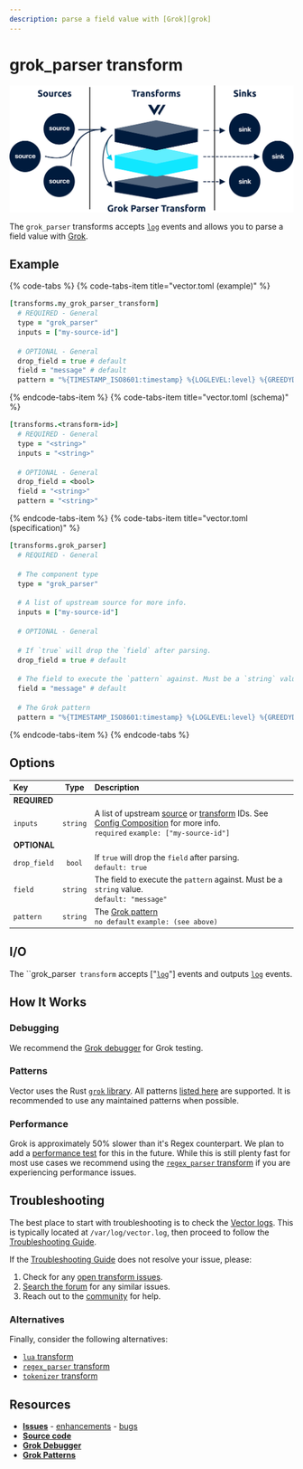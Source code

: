 ```yaml
---
description: parse a field value with [Grok][grok]
---
```


<!---
!!!WARNING!!!!

This file is autogenerated! Please do not manually edit this file.
Instead, please modify the contents of `dist/config/schema.toml`.
-->


# grok_parser transform

![](../../../.gitbook/assets/grok_parser-transform.svg)


The `grok_parser` transforms accepts [`log`][log_event] events and allows you to parse a field value with [Grok][grok].

## Example

{% code-tabs %}
{% code-tabs-item title="vector.toml (example)" %}
```coffeescript
[transforms.my_grok_parser_transform]
  # REQUIRED - General
  type = "grok_parser"
  inputs = ["my-source-id"]

  # OPTIONAL - General
  drop_field = true # default
  field = "message" # default
  pattern = "%{TIMESTAMP_ISO8601:timestamp} %{LOGLEVEL:level} %{GREEDYDATA:message}" # no default
```
{% endcode-tabs-item %}
{% code-tabs-item title="vector.toml (schema)" %}
```coffeescript
[transforms.<transform-id>]
  # REQUIRED - General
  type = "<string>"
  inputs = "<string>"

  # OPTIONAL - General
  drop_field = <bool>
  field = "<string>"
  pattern = "<string>"
```
{% endcode-tabs-item %}
{% code-tabs-item title="vector.toml (specification)" %}
```coffeescript
[transforms.grok_parser]
  # REQUIRED - General

  # The component type
  type = "grok_parser"

  # A list of upstream source for more info.
  inputs = ["my-source-id"]

  # OPTIONAL - General

  # If `true` will drop the `field` after parsing.
  drop_field = true # default

  # The field to execute the `pattern` against. Must be a `string` value.
  field = "message" # default

  # The Grok pattern
  pattern = "%{TIMESTAMP_ISO8601:timestamp} %{LOGLEVEL:level} %{GREEDYDATA:message}" # no default
```
{% endcode-tabs-item %}
{% endcode-tabs %}

## Options

| Key  | Type  | Description |
| :--- | :---: | :---------- |
| **REQUIRED** | | |
| `inputs` | `string` | A list of upstream [source][sources] or [transform][transforms] IDs. See [Config Composition][config_composition] for more info.<br />`required` `example: ["my-source-id"]` |
| **OPTIONAL** | | |
| `drop_field` | `bool` | If `true` will drop the `field` after parsing.<br />`default: true` |
| `field` | `string` | The field to execute the `pattern` against. Must be a `string` value.<br />`default: "message"` |
| `pattern` | `string` | The [Grok pattern][grok_patterns]<br />`no default` `example: (see above)` |

## I/O

The ``grok_parser` transform` accepts ["[`log`][log_event]"] events and outputs [`log`][log_event] events.



## How It Works

### Debugging

We recommend the [Grok debugger][grok_debugger] for Grok testing.

### Patterns

Vector uses the Rust [`grok` library][rust_grok_library]. All patterns [listed here][grok_patterns] are supported. It is recommended to use any maintained patterns when possible.

### Performance

Grok is approximately 50% slower than it's Regex counterpart. We plan to add a [performance test][performance] for this in the future. While this is still plenty fast for most use cases we recommend using the [`regex_parser` transform][regex_parser_transform] if you are experiencing performance issues.

## Troubleshooting

The best place to start with troubleshooting is to check the
[Vector logs][monitoring_logs]. This is typically located at
`/var/log/vector.log`, then proceed to follow the
[Troubleshooting Guide][troubleshooting].

If the [Troubleshooting Guide][troubleshooting] does not resolve your
issue, please:

1. Check for any [open transform issues](https://github.com/timberio/vector/issues?q=is%3Aopen+is%3Aissue+label%3A%22Transform%3A+grok_parser%22).
2. [Search the forum][search_forum] for any similar issues.
2. Reach out to the [community][community] for help.

### Alternatives

Finally, consider the following alternatives:

* [`lua` transform][lua_transform]
* [`regex_parser` transform][regex_parser_transform]
* [`tokenizer` transform][tokenizer_transform]

## Resources

* [**Issues**](https://github.com/timberio/vector/issues?q=is%3Aopen+is%3Aissue+label%3A%22Transform%3A+grok_parser%22) - [enhancements](https://github.com/timberio/vector/issues?q=is%3Aopen+is%3Aissue+label%3A%22Transform%3A+grok_parser%22+label%3A%22Type%3A+Enhancement%22) - [bugs](https://github.com/timberio/vector/issues?q=is%3Aopen+is%3Aissue+label%3A%22Transform%3A+grok_parser%22+label%3A%22Type%3A+Bug%22)
* [**Source code**](https://github.com/timberio/vector/tree/master/src/transform/grok_parser.rs)
* [**Grok Debugger**](grok_debugger)
* [**Grok Patterns**](grok_patterns)


[grok]: "http://grokdebug.herokuapp.com/"
[log_event]: "../../../about/data-model.md#log"
[sources]: "../../../usage/configuration/sources"
[transforms]: "../../../usage/configuration/transforms"
[config_composition]: "../../../usage/configuration/README.md#composition"
[grok_patterns]: "https://github.com/daschl/grok/tree/master/patterns"
[grok_debugger]: "http://grokdebug.herokuapp.com/"
[rust_grok_library]: "https://github.com/daschl/grok"
[performance]: "../../../performance.md"
[regex_parser_transform]: "../../../usage/configuration/transforms/regex_parser.md"
[monitoring_logs]: "../../../administration/moonitoring.md#logs"
[troubleshooting]: "../../../usages/guides/troubleshooting.md"
[search_forum]: "https://forum.vectorproject.io/search?expanded=true"
[community]: "https://vectorproject.io/community"
[lua_transform]: "../../../usage/configuration/transforms/lua.md"
[tokenizer_transform]: "../../../usage/configuration/transforms/tokenizer.md"

